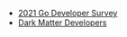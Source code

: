 - [2021 Go Developer Survey](https://go.dev/blog/survey2021)
- [Dark Matter Developers](https://www.hanselman.com/blog/dark-matter-developers-the-unseen-99)